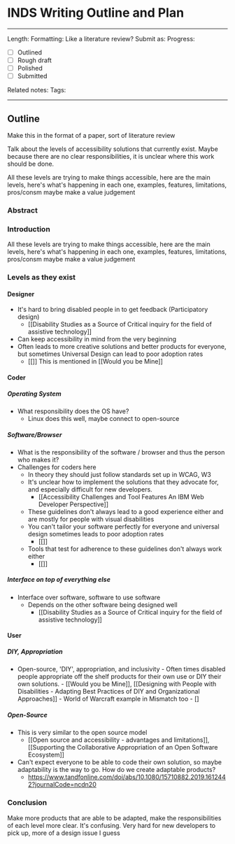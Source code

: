 # INDS Writing Outline and Plan

---

Length:
Formatting: Like a literature review?
Submit as:
Progress:
- [ ] Outlined
- [ ] Rough draft
- [ ] Polished
- [ ] Submitted

Related notes:
Tags:

--- 

## Outline

Make this in the format of a paper, sort of literature review

Talk about the levels of accessibility solutions that currently exist. Maybe because there are no clear responsibilities, it is unclear where this work should be done.

All these levels are trying to make things accessible, here are the main levels, here's what's happening in each one, examples, features, limitations, pros/consm maybe make a value judgement

### Abstract

### Introduction

All these levels are trying to make things accessible, here are the main levels, here's what's happening in each one, examples, features, limitations, pros/consm maybe make a value judgement


### Levels as they exist

#### Designer

- It's hard to bring disabled people in to get feedback (Participatory design)
	- [[Disability Studies as a Source of Critical inquiry for the field of assistive technology]]
- Can keep accessibility in mind from the very beginning
- Often leads to more creative solutions and better products for everyone, but sometimes Universal Design can lead to poor adoption rates
	- [[]] This is mentioned in [[Would you be Mine]]

#### Coder

##### Operating System

- What responsibility does the OS have?
	- Linux does this well, maybe connect to open-source

##### Software/Browser

- What is the responsibility of the software / browser and thus the person who makes it?
- Challenges for coders here
	- In theory they should just follow standards set up in WCAG, W3 
	- It's unclear how to implement the solutions that they advocate for, and especially difficult for new developers. 
		-  [[Accessibility Challenges and Tool Features An IBM Web Developer Perspective]]
	-  These guidelines don't always lead to a good experience either and are mostly for people with visual disabilities 
	-  You can't tailor your software perfectly for everyone and universal design sometimes leads to poor adoption rates
		-  [[]]
	-  Tools that test for adherence to these guidelines don't always work either
		- [[]]

##### Interface on top of everything else

- Interface over software, software to use software
	- Depends on the other software being designed well
		- [[Disability Studies as a Source of Critical inquiry for the field of assistive technology]]

#### User

##### DIY, Appropriation

- Open-source, 'DIY', appropriation, and inclusivity 
		- Often times disabled people appropriate off the shelf products for their own use or DIY their own solutions.
			- [[Would you be Mine]], [[Designing with People with Disabilities - Adapting Best Practices of DIY and Organizational Approaches]]
		- World of Warcraft example in Mismatch too
			- []

##### Open-Source

- This is very similar to the open source model
	-  [[Open source and accessibility - advantages and limitations]], [[Supporting the Collaborative Appropriation of an Open Software Ecosystem]]
-  Can't expect everyone to be able to code their own solution, so maybe adaptability is the way to go. How do we create adaptable products?
	-  https://www.tandfonline.com/doi/abs/10.1080/15710882.2019.1612442?journalCode=ncdn20


### Conclusion

Make more products that are able to be adapted, make the responsibilities of each level more clear. It's confusing. Very hard for new developers to pick up, more of a design issue I guess